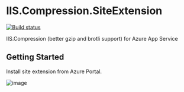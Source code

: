 # IIS.Compression.SiteExtension

[![Build status](https://ci.appveyor.com/api/projects/status/qw4f5uuv2ub4d1eb?svg=true)](https://ci.appveyor.com/project/shibayan/iis-compression-siteextension)

IIS.Compression (better gzip and brotli support) for Azure App Service

## Getting Started

Install site extension from Azure Portal.

![image](https://user-images.githubusercontent.com/1356444/46580013-2cf4b400-ca57-11e8-9c72-b12fd5b3e70c.png)
